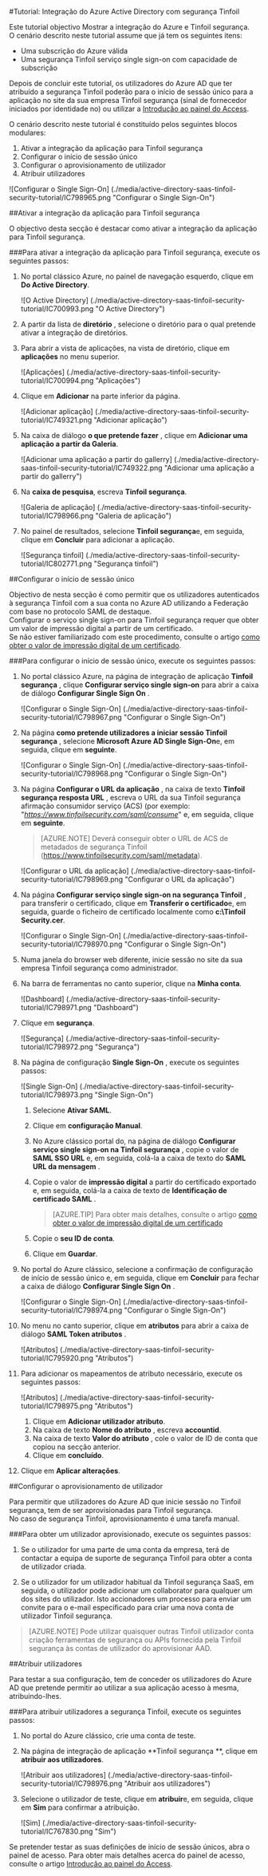 <properties 
    pageTitle="Tutorial: Integração do Azure Active Directory com segurança Tinfoil | Microsoft Azure"
    description="Saiba como utilizar Tinfoil segurança com o Azure Active Directory para permitir o início de sessão único, automatizado aprovisionamento e mais!." 
    services="active-directory" 
    authors="jeevansd"  
    documentationCenter="na" 
    manager="femila"/>
<tags 
    ms.service="active-directory" 
    ms.devlang="na" 
    ms.topic="article" 
    ms.tgt_pltfrm="na" 
    ms.workload="identity" 
    ms.date="09/11/2016" 
    ms.author="jeedes" />

#<a name="tutorial-azure-active-directory-integration-with-tinfoil-security"></a>Tutorial: Integração do Azure Active Directory com segurança Tinfoil
  
Este tutorial objectivo Mostrar a integração do Azure e Tinfoil segurança.  
O cenário descrito neste tutorial assume que já tem os seguintes itens:

-   Uma subscrição do Azure válida
-   Uma segurança Tinfoil serviço single sign-on com capacidade de subscrição
  
Depois de concluir este tutorial, os utilizadores do Azure AD que ter atribuído a segurança Tinfoil poderão para o início de sessão único para a aplicação no site da sua empresa Tinfoil segurança (sinal de fornecedor iniciados por identidade no) ou utilizar a [Introdução ao painel do Access](active-directory-saas-access-panel-introduction.md).
  
O cenário descrito neste tutorial é constituído pelos seguintes blocos modulares:

1.  Ativar a integração da aplicação para Tinfoil segurança
2.  Configurar o início de sessão único
3.  Configurar o aprovisionamento de utilizador
4.  Atribuir utilizadores

![Configurar o Single Sign-On] (./media/active-directory-saas-tinfoil-security-tutorial/IC798965.png "Configurar o Single Sign-On")

##<a name="enabling-the-application-integration-for-tinfoil-security"></a>Ativar a integração da aplicação para Tinfoil segurança
  
O objectivo desta secção é destacar como ativar a integração da aplicação para Tinfoil segurança.

###<a name="to-enable-the-application-integration-for-tinfoil-security-perform-the-following-steps"></a>Para ativar a integração da aplicação para Tinfoil segurança, execute os seguintes passos:

1.  No portal clássico Azure, no painel de navegação esquerdo, clique em **Do Active Directory**.

    ![O Active Directory] (./media/active-directory-saas-tinfoil-security-tutorial/IC700993.png "O Active Directory")

2.  A partir da lista de **diretório** , selecione o diretório para o qual pretende ativar a integração de diretórios.

3.  Para abrir a vista de aplicações, na vista de diretório, clique em **aplicações** no menu superior.

    ![Aplicações] (./media/active-directory-saas-tinfoil-security-tutorial/IC700994.png "Aplicações")

4.  Clique em **Adicionar** na parte inferior da página.

    ![Adicionar aplicação] (./media/active-directory-saas-tinfoil-security-tutorial/IC749321.png "Adicionar aplicação")

5.  Na caixa de diálogo **o que pretende fazer** , clique em **Adicionar uma aplicação a partir da Galeria**.

    ![Adicionar uma aplicação a partir do gallerry] (./media/active-directory-saas-tinfoil-security-tutorial/IC749322.png "Adicionar uma aplicação a partir do gallerry")

6.  Na **caixa de pesquisa**, escreva **Tinfoil segurança**.

    ![Galeria de aplicação] (./media/active-directory-saas-tinfoil-security-tutorial/IC798966.png "Galeria de aplicação")

7.  No painel de resultados, selecione **Tinfoil segurança**e, em seguida, clique em **Concluir** para adicionar a aplicação.

    ![Segurança tinfoil] (./media/active-directory-saas-tinfoil-security-tutorial/IC802771.png "Segurança tinfoil")

##<a name="configuring-single-sign-on"></a>Configurar o início de sessão único
  
Objectivo de nesta secção é como permitir que os utilizadores autenticados à segurança Tinfoil com a sua conta no Azure AD utilizando a Federação com base no protocolo SAML de destaque.  
Configurar o serviço single sign-on para Tinfoil segurança requer que obter um valor de impressão digital a partir de um certificado.  
Se não estiver familiarizado com este procedimento, consulte o artigo [como obter o valor de impressão digital de um certificado](http://youtu.be/YKQF266SAxI).

###<a name="to-configure-single-sign-on-perform-the-following-steps"></a>Para configurar o início de sessão único, execute os seguintes passos:

1.  No portal clássico Azure, na página de integração de aplicação **Tinfoil segurança** , clique **Configurar serviço single sign-on** para abrir a caixa de diálogo **Configurar Single Sign On** .

    ![Configurar o Single Sign-On] (./media/active-directory-saas-tinfoil-security-tutorial/IC798967.png "Configurar o Single Sign-On")

2.  Na página **como pretende utilizadores a iniciar sessão Tinfoil segurança** , selecione **Microsoft Azure AD Single Sign-On**e, em seguida, clique em **seguinte**.

    ![Configurar o Single Sign-On] (./media/active-directory-saas-tinfoil-security-tutorial/IC798968.png "Configurar o Single Sign-On")

3.  Na página **Configurar o URL da aplicação** , na caixa de texto **Tinfoil segurança resposta URL** , escreva o URL da sua Tinfoil segurança afirmação consumidor serviço (ACS) (por exemplo: "*https://www.tinfoilsecurity.com/saml/consume*" e, em seguida, clique em **seguinte**.

    >[AZURE.NOTE] Deverá conseguir obter o URL de ACS de metadados de segurança Tinfoil (https://www.tinfoilsecurity.com/saml/metadata).

    ![Configurar o URL da aplicação] (./media/active-directory-saas-tinfoil-security-tutorial/IC798969.png "Configurar o URL da aplicação")

4.  Na página **Configurar serviço single sign-on na segurança Tinfoil** , para transferir o certificado, clique em **Transferir o certificado**e, em seguida, guarde o ficheiro de certificado localmente como **c:\\Tinfoil Security.cer**.

    ![Configurar o Single Sign-On] (./media/active-directory-saas-tinfoil-security-tutorial/IC798970.png "Configurar o Single Sign-On")

5.  Numa janela do browser web diferente, inicie sessão no site da sua empresa Tinfoil segurança como administrador.

6.  Na barra de ferramentas no canto superior, clique na **Minha conta**.

    ![Dashboard] (./media/active-directory-saas-tinfoil-security-tutorial/IC798971.png "Dashboard")

7.  Clique em **segurança**.

    ![Segurança] (./media/active-directory-saas-tinfoil-security-tutorial/IC798972.png "Segurança")

8.  Na página de configuração **Single Sign-On** , execute os seguintes passos:

    ![Single Sign-On] (./media/active-directory-saas-tinfoil-security-tutorial/IC798973.png "Single Sign-On")

    1.  Selecione **Ativar SAML**.
    2.  Clique em **configuração Manual**.
    3.  No Azure clássico portal do, na página de diálogo **Configurar serviço single sign-on na Tinfoil segurança** , copie o valor de **SAML SSO URL** e, em seguida, colá-la a caixa de texto do **SAML URL da mensagem** .
    4.  Copie o valor de **impressão digital** a partir do certificado exportado e, em seguida, colá-la a caixa de texto de **Identificação de certificado SAML** .  

        >[AZURE.TIP] Para obter mais detalhes, consulte o artigo [como obter o valor de impressão digital de um certificado](http://youtu.be/YKQF266SAxI)

    5.  Copie o **seu ID de conta**.
    6.  Clique em **Guardar**.

9.  No portal do Azure clássico, selecione a confirmação de configuração de início de sessão único e, em seguida, clique em **Concluir** para fechar a caixa de diálogo **Configurar Single Sign On** .

    ![Configurar o Single Sign-On] (./media/active-directory-saas-tinfoil-security-tutorial/IC798974.png "Configurar o Single Sign-On")

10. No menu no canto superior, clique em **atributos** para abrir a caixa de diálogo **SAML Token atributos** .

    ![Atributos] (./media/active-directory-saas-tinfoil-security-tutorial/IC795920.png "Atributos")

11. Para adicionar os mapeamentos de atributo necessário, execute os seguintes passos:

    ![Atributos] (./media/active-directory-saas-tinfoil-security-tutorial/IC798975.png "Atributos")

    1.  Clique em **Adicionar utilizador atributo**.
    2.  Na caixa de texto **Nome do atributo** , escreva **accountid**.
    3.  Na caixa de texto **Valor do atributo** , cole o valor de ID de conta que copiou na secção anterior.
    4.  Clique em **concluído**.

12. Clique em **Aplicar alterações**.

##<a name="configuring-user-provisioning"></a>Configurar o aprovisionamento de utilizador
  
Para permitir que utilizadores do Azure AD que inicie sessão no Tinfoil segurança, tem de ser aprovisionadas para Tinfoil segurança.  
No caso de segurança Tinfoil, aprovisionamento é uma tarefa manual.

###<a name="to-get-a-user-provisioned-perform-the-following-steps"></a>Para obter um utilizador aprovisionado, execute os seguintes passos:

1.  Se o utilizador for uma parte de uma conta da empresa, terá de contactar a equipa de suporte de segurança Tinfoil para obter a conta de utilizador criada.

2.  Se o utilizador for um utilizador habitual da Tinfoil segurança SaaS, em seguida, o utilizador pode adicionar um collaborator para qualquer um dos sites do utilizador. Isto accionadores um processo para enviar um convite para o e-mail especificado para criar uma nova conta de utilizador Tinfoil segurança.

>[AZURE.NOTE] Pode utilizar quaisquer outras Tinfoil utilizador conta criação ferramentas de segurança ou APIs fornecida pela Tinfoil segurança às contas de utilizador do aprovisionar AAD.

##<a name="assigning-users"></a>Atribuir utilizadores
  
Para testar a sua configuração, tem de conceder os utilizadores do Azure AD que pretende permitir ao utilizar a sua aplicação acesso à mesma, atribuindo-lhes.

###<a name="to-assign-users-to-tinfoil-security-perform-the-following-steps"></a>Para atribuir utilizadores a segurança Tinfoil, execute os seguintes passos:

1.  No portal do Azure clássico, crie uma conta de teste.

2.  Na página de integração de aplicação **Tinfoil segurança **, clique em **atribuir aos utilizadores**.

    ![Atribuir aos utilizadores] (./media/active-directory-saas-tinfoil-security-tutorial/IC798976.png "Atribuir aos utilizadores")

3.  Selecione o utilizador de teste, clique em **atribuir**e, em seguida, clique em **Sim** para confirmar a atribuição.

    ![Sim] (./media/active-directory-saas-tinfoil-security-tutorial/IC767830.png "Sim")
  
Se pretender testar as suas definições de início de sessão únicos, abra o painel de acesso. Para obter mais detalhes acerca do painel de acesso, consulte o artigo [Introdução ao painel do Access](active-directory-saas-access-panel-introduction.md).